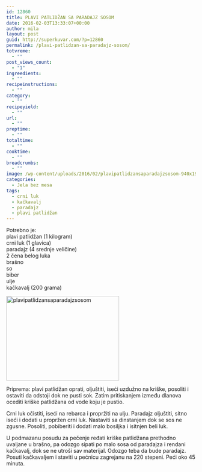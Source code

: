 ```yaml
---
id: 12860
title: PLAVI PATLIDŽAN SA PARADAJZ SOSOM
date: 2016-02-03T13:33:07+00:00
author: mila
layout: post
guid: http://superkuvar.com/?p=12860
permalink: /plavi-patlidzan-sa-paradajz-sosom/
totvreme:
  - ""
post_views_count:
  - "1"
ingreedients:
  - ""
recipeinstructions:
  - ""
category:
  - ""
recipeyield:
  - ""
url:
  - ""
preptime:
  - ""
totaltime:
  - ""
cooktime:
  - ""
breadcrumbs:
  - ""
image: /wp-content/uploads/2016/02/plavipatlidzansaparadajzsosom-940x198.jpg
categories:
  - Jela bez mesa
tags:
  - crni luk
  - kačkavalj
  - paradajz
  - plavi patlidžan
---
```

Potrebno je:  
plavi patlidžan (1 kilogram)  
crni luk (1 glavica)  
paradajz (4 srednje veličine)  
2 čena belog luka  
brašno  
so  
biber  
ulje  
kačkavalj (200 grama)

<img class="alignnone size-medium wp-image-12862" src="//superkuvar.com/wp-content/uploads/2016/02/plavipatlidzansaparadajzsosom-300x225.jpg" alt="plavipatlidzansaparadajzsosom" width="300" height="225" /> 

Priprema: plavi patlidžan oprati, oljuštiti, iseći uzdužno na kriške, posoliti i ostaviti da odstoji dok ne pusti sok. Zatim pritiskanjem između dlanova ocediti kriške patlidžana od vode koju je pustio.

Crni luk očistiti, iseći na rebarca i propržiti na ulju. Paradajz oljuštiti, sitno iseći i dodati u propržen crni luk. Nastaviti sa dinstanjem dok se sos ne zgusne. Posoliti, pobiberiti i dodati malo bosiljka i isitnjen beli luk.

U podmazanu posudu za pečenje ređati kriške patlidžana prethodno uvaljane u brašno, pa odozgo sipati po malo sosa od paradajza i rendani kačkavalj, dok se ne utroši sav materijal. Odozgo teba da bude paradajz. Posuti kačkavaljem i staviti u pećnicu zagrejanu na 220 stepeni. Peći oko 45 minuta.